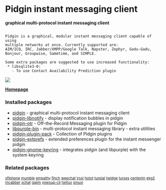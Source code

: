 # Pidgin instant messaging client

__graphical multi-protocol instant messaging client__

```

Pidgin is a graphical, modular instant messaging client capable of using
multiple networks at once. Currently supported are:
AIM/ICQ, IRC, Jabber/XMPP/Google Talk, Napster, Zephyr, Gadu-Gadu,
Bonjour, Groupwise, Sametime, and SIMPLE.

Some extra packages are suggested to use increased functionality:
 * libsqlite3-0:
   - To use Contact Availability Prediction plugin

```

[![](https://screenshots.debian.net/thumbnail/pidgin/)](https://screenshots.debian.net/screenshot/pidgin/)



**[Homepage](http://www.pidgin.im)**

### Installed packages

* [pidgin](https://packages.debian.org/stretch/pidgin) - graphical multi-protocol instant messaging client
* [pidgin-libnotify](https://packages.debian.org/stretch/pidgin-libnotify) - display notification bubbles in pidgin
* [pidgin-otr](https://packages.debian.org/stretch/pidgin-otr) - Off-the-Record Messaging plugin for Pidgin
* [libpurple-bin](https://packages.debian.org/stretch/libpurple-bin) - multi-protocol instant messaging library - extra utilities
* [pidgin-plugin-pack](https://packages.debian.org/stretch/pidgin-plugin-pack) - Collection of Pidgin plugins
* [pidgin-extprefs](https://packages.debian.org/stretch/pidgin-extprefs) - extended preferences plugin for the instant messenger pidgin
* [pidgin-gnome-keyring](https://packages.debian.org/stretch/pidgin-gnome-keyring) - integrates pidgin (and libpurple) with the system keyring

### Related packages

<sub> [sflphone](https://packages.debian.org/stretch/sflphone) [mumble](https://packages.debian.org/stretch/mumble) [empathy](https://packages.debian.org/stretch/empathy) [finch](https://packages.debian.org/stretch/finch) [weechat](https://packages.debian.org/stretch/weechat) [irssi](https://packages.debian.org/stretch/irssi) [hotot](https://packages.debian.org/stretch/hotot) [turpial](https://packages.debian.org/stretch/turpial) [twidge](https://packages.debian.org/stretch/twidge) [turses](https://packages.debian.org/stretch/turses) [centerim](https://packages.debian.org/stretch/centerim) [ekg2](https://packages.debian.org/stretch/ekg2) [mcabber](https://packages.debian.org/stretch/mcabber) [xchat](https://packages.debian.org/stretch/xchat) [gajim](https://packages.debian.org/stretch/gajim) [yowsup-cli](https://packages.debian.org/stretch/yowsup-cli) [twitux](https://packages.debian.org/stretch/twitux) [smuxi](https://packages.debian.org/stretch/smuxi)  </sub>
